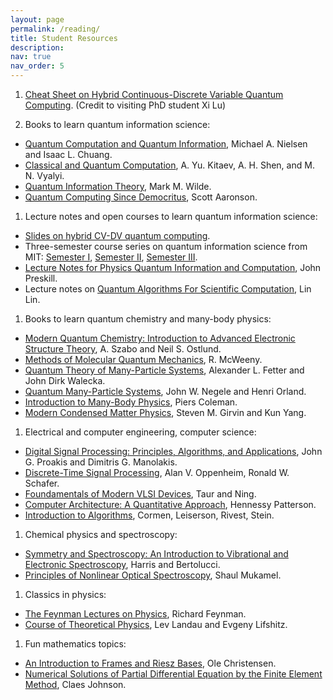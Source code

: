 ```yaml
---
layout: page
permalink: /reading/
title: Student Resources
description: 
nav: true
nav_order: 5
---
```


1. [Cheat Sheet on Hybrid Continuous-Discrete Variable Quantum Computing](https://helloluxi.github.io/cheat-sheet/). (Credit to visiting PhD student Xi Lu)

1. Books to learn quantum information science:
* [Quantum Computation and Quantum Information](https://www.cambridge.org/highereducation/books/quantum-computation-and-quantum-information/01E10196D0A682A6AEFFEA52D53BE9AE#overview), Michael A. Nielsen and Isaac L. Chuang.
* [Classical and Quantum Computation](https://bookstore.ams.org/gsm-47), A. Yu. Kitaev, A. H. Shen, and M. N. Vyalyi.
* [Quantum Information Theory](https://www.cambridge.org/core/books/quantum-information-theory/9DC2CA59F45636D4F0F30D971B677623), Mark M. Wilde.
* [Quantum Computing Since Democritus](https://www.cambridge.org/core/books/quantum-computing-since-democritus/197A4CD13738E10AAD787DBB78D8E92C), Scott Aaronson.


1. Lecture notes and open courses to learn quantum information science:
* [Slides on hybrid CV-DV quantum computing](/assets/pdf/ISA-slides-sample_YLiu.pdf). 
* Three-semester course series on quantum information science from MIT: [Semester I](https://ocw.mit.edu/courses/8-370x-quantum-information-science-i-spring-2018/), [Semester II](https://ocw.mit.edu/courses/8-371x-quantum-information-science-ii-spring-2018/), [Semester III](https://mit-qis3.gitlab.io).
* [Lecture Notes for Physics  Quantum Information and Computation](http://theory.caltech.edu/~preskill/ph219/ph219_2018-19), John Preskill.
* Lecture notes on [Quantum Algorithms For Scientific Computation](https://math.berkeley.edu/~linlin/qasc/), Lin Lin.


1. Books to learn quantum chemistry and many-body physics:
* [Modern Quantum Chemistry: Introduction to Advanced Electronic Structure Theory](https://store.doverpublications.com/0486734420.html), A. Szabo and Neil S. Ostlund.
* [Methods of Molecular Quantum Mechanics](https://www.amazon.com/Methods-Molecular-Quantum-Mechanics-McWeeny/dp/0124865526), R. McWeeny.
* [Quantum Theory of Many-Particle Systems](https://store.doverpublications.com/0486428273.html), Alexander L. Fetter and John Dirk Walecka.
* [Quantum Many-Particle Systems](https://www.taylorfrancis.com/books/mono/10.1201/9780429497926/quantum-many-particle-systems-john-negele), John W. Negele and Henri Orland.
* [Introduction to Many-Body Physics](https://www.cambridge.org/core/books/introduction-to-manybody-physics/B7598FC1FCEE0285F5EC767E835854C8), Piers Coleman.
* [Modern Condensed Matter Physics](https://www.cambridge.org/highereducation/books/modern-condensed-matter-physics/F0A27AC5DEA8A40EA6EA5D727ED8B14E#overview), Steven M. Girvin and Kun Yang.



1. Electrical and computer engineering, computer science:
* [Digital Signal Processing: Principles, Algorithms, and Applications](https://www.pearson.com/en-us/subject-catalog/p/digital-signal-processing-principles-algorithms-and-applications/P200000003415/9780137348657), John G. Proakis and Dimitris G. Manolakis.
* [Discrete-Time Signal Processing](https://www.pearson.com/en-us/subject-catalog/p/discrete-time-signal-processing/P200000003226/9780137549771), Alan V. Oppenheim, Ronald W. Schafer.
* [Foundamentals of Modern VLSI Devices](https://www.cambridge.org/highereducation/books/fundamentals-of-modern-vlsi-devices/48B506E794B86E51D1EA3042DFCCF748#overview), Taur and Ning.
* [Computer Architecture: A Quantitative Approach](https://dl.acm.org/doi/book/10.5555/1999263), Hennessy Patterson.
* [Introduction to Algorithms](https://mitpress.mit.edu/9780262046305/introduction-to-algorithms/), Cormen, Leiserson, Rivest, Stein.


1. Chemical physics and spectroscopy:
* [Symmetry and Spectroscopy: An Introduction to Vibrational and Electronic Spectroscopy](https://store.doverpublications.com/048666144x.html), Harris and Bertolucci.
* [Principles of Nonlinear Optical Spectroscopy](https://global.oup.com/academic/product/principles-of-nonlinear-optical-spectroscopy-9780195132915), Shaul Mukamel.



1. Classics in physics:
* [The Feynman Lectures on Physics](https://www.feynmanlectures.caltech.edu), Richard Feynman.
* [Course of Theoretical Physics](https://www.amazon.com/Course-of-Theoretical-Physics-9-book-series/dp/B08RJB99FM), Lev Landau and Evgeny Lifshitz.


1. Fun mathematics topics:
* [An Introduction to Frames and Riesz Bases](https://link.springer.com/book/10.1007/978-3-319-25613-9), Ole Christensen.
* [Numerical Solutions of Partial Differential Equation by the Finite Element Method](https://store.doverpublications.com/048646900x.html), Claes Johnson.
